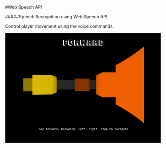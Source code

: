 #Web Speech API

#####Speech Recognition using Web Speech API.

Control player movement using the voice commands. 


![screenshots](screenshot.png)
